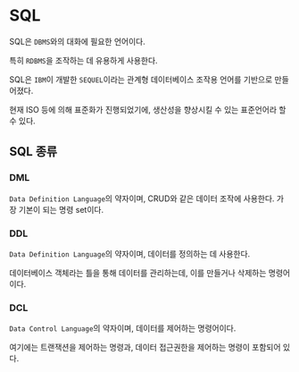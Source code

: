 # SQL

SQL은 `DBMS`와의 대화에 필요한 언어이다.

특히 `RDBMS`을 조작하는 데 유용하게 사용한다.

SQL은 `IBM`이 개발한 `SEQUEL`이라는 관계형 데이터베이스 조작용 언어를 기반으로 만들어졌다.

현재 ISO 등에 의해 표준화가 진행되었기에, 생산성을 향상시킬 수 있는 표준언어라 할 수 있다.

## SQL 종류

### DML

`Data Definition Language`의 약자이며, CRUD와 같은 데이터 조작에 사용한다. 가장 기본이 되는 명령 set이다.

### DDL

`Data Definition Language`의 약자이며, 데이터를 정의하는 데 사용한다.

데이터베이스 객체라는 틀을 통해 데이터를 관리하는데, 이를 만들거나 삭제하는 명령어이다.

### DCL 

`Data Control Language`의 약자이며, 데이터를 제어하는 명령어이다. 

여기에는 트랜잭션을 제어하는 명령과, 데이터 접근권한을 제어하는 명령이 포함되어 있다.

